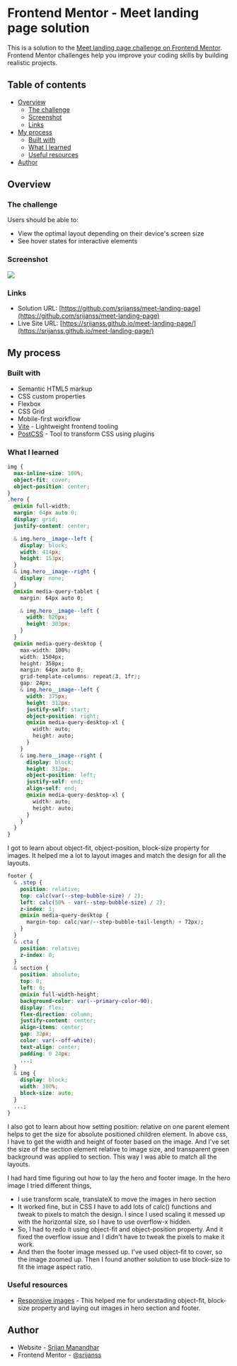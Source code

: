 # Frontend Mentor - Meet landing page solution

This is a solution to the [Meet landing page challenge on Frontend Mentor](https://www.frontendmentor.io/challenges/meet-landing-page-rbTDS6OUR). Frontend Mentor challenges help you improve your coding skills by building realistic projects.

## Table of contents

- [Overview](#overview)
  - [The challenge](#the-challenge)
  - [Screenshot](#screenshot)
  - [Links](#links)
- [My process](#my-process)
  - [Built with](#built-with)
  - [What I learned](#what-i-learned)
  - [Useful resources](#useful-resources)
- [Author](#author)

## Overview

### The challenge

Users should be able to:

- View the optimal layout depending on their device's screen size
- See hover states for interactive elements

### Screenshot

![](./assets/screenshots/desktop-screenshot.png)

### Links

- Solution URL: [https://github.com/srijanss/meet-landing-page](https://github.com/srijanss/meet-landing-page)
- Live Site URL: [https://srijanss.github.io/meet-landing-page/](https://srijanss.github.io/meet-landing-page/)

## My process

### Built with

- Semantic HTML5 markup
- CSS custom properties
- Flexbox
- CSS Grid
- Mobile-first workflow
- [Vite](https://vitejs.dev/) - Lightweight frontend tooling
- [PostCSS](https://postcss.org/) - Tool to transform CSS using plugins

### What I learned

```css
img {
  max-inline-size: 100%;
  object-fit: cover;
  object-position: center;
}
.hero {
  @mixin full-width;
  margin: 64px auto 0;
  display: grid;
  justify-content: center;

  & img.hero__image--left {
    display: block;
    width: 414px;
    height: 153px;
  }
  & img.hero__image--right {
    display: none;
  }
  @mixin media-query-tablet {
    margin: 64px auto 0;

    & img.hero__image--left {
      width: 820px;
      height: 303px;
    }
  }
  @mixin media-query-desktop {
    max-width: 100%;
    width: 1504px;
    height: 358px;
    margin: 64px auto 0;
    grid-template-columns: repeat(3, 1fr);
    gap: 24px;
    & img.hero__image--left {
      width: 375px;
      height: 312px;
      justify-self: start;
      object-position: right;
      @mixin media-query-desktop-xl {
        width: auto;
        height: auto;
      }
    }
    & img.hero__image--right {
      display: block;
      height: 312px;
      object-position: left;
      justify-self: end;
      align-self: end;
      @mixin media-query-desktop-xl {
        width: auto;
        height: auto;
      }
    }
  }
}
```

I got to learn about object-fit, object-position, block-size property for images. It helped me a lot to layout images and match the design for all the layouts.

```css
footer {
  & .step {
    position: relative;
    top: calc(var(--step-bubble-size) / 2);
    left: calc(50% - var(--step-bubble-size) / 2);
    z-index: 1;
    @mixin media-query-desktop {
      margin-top: calc(var(--step-bubble-tail-length) + 72px);
    }
  }
  & .cta {
    position: relative;
    z-index: 0;
  }
  & section {
    position: absolute;
    top: 0;
    left: 0;
    @mixin full-width-height;
    background-color: var(--primary-color-90);
    display: flex;
    flex-direction: column;
    justify-content: center;
    align-items: center;
    gap: 32px;
    color: var(--off-white);
    text-align: center;
    padding: 0 24px;
    ...;
  }
  & img {
    display: block;
    width: 100%;
    block-size: auto;
  }
  ...;
}
```

I also got to learn about how setting position: relative on one parent element helps to get the size for absolute positioned children element. In above css, I have to get the width and height of footer based on the image. And I've set the size of the section element relative to image size, and transparent green background was applied to section. This way I was able to match all the layouts.

I had hard time figuring out how to lay the hero and footer image. In the hero image I tried different things,

- I use transform scale, translateX to move the images in hero section
- It worked fine, but in CSS I have to add lots of calc() functions and tweak to pixels to match the design. I since I used scaling it messed up with the horizontal size, so I have to use overflow-x hidden.
- So, I had to redo it using object-fit and object-position property. And it fixed the overflow issue and I didn't have to tweak the pixels to make it work.
- And then the footer image messed up. I've used object-fit to cover, so the image zoomed up. Then I found another solution to use block-size to fit the image aspect ratio.

### Useful resources

- [Responsive images](https://web.dev/learn/design/responsive-images) - This helped me for understading object-fit, block-size property and laying out images in hero section and footer.

## Author

- Website - [Srijan Manandhar](https://github.com/srijanss)
- Frontend Mentor - [@srijanss](https://www.frontendmentor.io/profile/srijanss)
